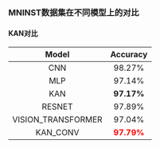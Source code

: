 ### MNINST数据集在不同模型上的对比
#### KAN对比
|        Model         |               Accuracy               |
|:--------------------:|:------------------------------------:|
 |         CNN          |                98.27%                |
|         MLP          |                97.14%                |
|         KAN          |              **97.17%**              |
 |        RESNET        |                97.89%                |
 |  VISION_TRANSFORMER  |                97.04%                |
  |       KAN_CONV       | <font color="red"> **97.79%**</font> |